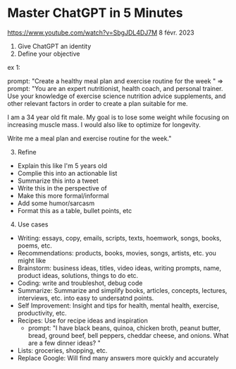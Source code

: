 Master ChatGPT in 5 Minutes
===========================

https://www.youtube.com/watch?v=SbgJDL4DJ7M
8 févr. 2023

1. Give ChatGPT an identity
2. Define your objective

ex 1:  

prompt: "Create a healthy meal plan and exercise routine for the week "
=> 
prompt: "You are an expert nutritionist, health coach, and personal trainer. Use your knowledge of exercise science nutrition advice supplements, and other relevant factors in order to create a plan suitable 
for me.

I am a 34 year old fit male. My goal is to lose some weight while focusing on increasing muscle mass. I would also like to optimize for longevity. 

Write me a meal plan and exercise routine for the week."

3. Refine
- Explain this like I'm 5 years old
- Complie this into an actionable list
- Summarize this into a tweet
- Write this in the perspective of 
- Make this more formal/informal
- Add some humor/sarcasm
- Format this as a table, bullet points, etc

4. Use cases
- Writing: essays, copy, emails, scripts, texts, hoemwork, songs, books, poems, etc.
- Recommendations: products, books, movies, songs, artists, etc. you might like
- Brainstorm: business ideas, titles, video ideas, writing prompts, name, product ideas, solutions, things to do etc.
- Coding: write and troubleshot, debug code
- Summarize: Summarize and simplify books, articles, concepts, lectures, interviews, etc. into easy to undersatnd points.
- Self Improvement: Insight and tips for health, mental health, exercise, productivity, etc.
- Recipes: Use for recipe ideas and inspiration
	- prompt: "I have black beans, quinoa, chicken broth, peanut butter, bread, ground beef, bell peppers, cheddar cheese, and onions. What are a few dinner ideas? "
- Lists: groceries, shopping, etc.
- Replace Google: Will find many answers more quickly and accurately